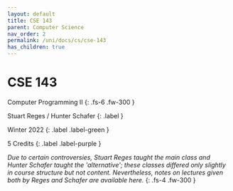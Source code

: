 ```yaml
---
layout: default
title: CSE 143
parent: Computer Science
nav_order: 2
permalink: /uni/docs/cs/cse-143
has_children: true
---
```


# CSE 143

Computer Programming II
{: .fs-6 .fw-300 }

Stuart Reges / Hunter Schafer
{: .label }

Winter 2022
{: .label .label-green }

5 Credits
{: .label .label-purple }

*Due to certain controversies, Stuart Reges taught the main class and Hunter Schafer taught the 'alternative'; these classes differed only slightly in course structure but not content. Nevertheless, notes on lectures given both by Reges and Schafer are available here.*
{: .fs-4 .fw-300 }
